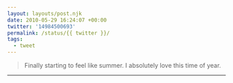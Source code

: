 ```yaml
---
layout: layouts/post.njk
date: 2010-05-29 16:24:07 +00:00
twitter: '14984500693'
permalink: /status/{{ twitter }}/
tags: 
  - tweet
---
```


> Finally starting to feel like summer. I absolutely love this time of year.

---
